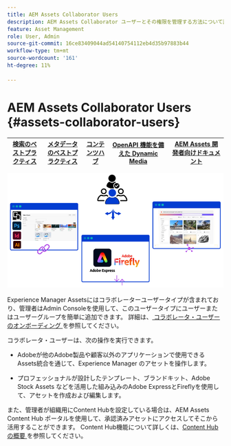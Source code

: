 ```yaml
---
title: AEM Assets Collaborator Users
description: AEM Assets Collaborator ユーザーとその権限を管理する方法について説明します。
feature: Asset Management
role: User, Admin
source-git-commit: 16ce83409044ad54140754112eb4d35b97883b44
workflow-type: tm+mt
source-wordcount: '161'
ht-degree: 11%

---
```


# AEM Assets Collaborator Users {#assets-collaborator-users}

| [検索のベストプラクティス](/help/assets/search-best-practices.md) | [メタデータのベストプラクティス](/help/assets/metadata-best-practices.md) | [コンテンツハブ](/help/assets/product-overview.md) | [OpenAPI 機能を備えた Dynamic Media](/help/assets/dynamic-media-open-apis-overview.md) | [AEM Assets 開発者向けドキュメント](https://developer.adobe.com/experience-cloud/experience-manager-apis/) |
| ------------- | --------------------------- |---------|----|-----|

![AEM Assets Collaborator ユーザーバナー ](/help/assets/assets/aem-assets-collaborator-users-banner.png)

Experience Manager Assetsにはコラボレーターユーザータイプが含まれており、管理者はAdmin Consoleを使用して、このユーザータイプにユーザーまたはユーザーグループを簡単に追加できます。 詳細は、[ コラボレータ・ユーザーのオンボーディング ](/help/assets/enable-assets-ultimate.md#onboard-collaborator-users) を参照してください。

コラボレータ・ユーザーは、次の操作を実行できます。

* Adobeが他のAdobe製品や顧客以外のアプリケーションで使用できるAssets統合を通じて、Experience Manager のアセットを操作します。

* プロフェッショナルが設計したテンプレート、ブランドキット、Adobe Stock Assets などを活用した組み込みのAdobe ExpressとFireflyを使用して、アセットを作成および編集します。


また、管理者が組織用にContent Hubを設定している場合は、AEM Assets Content Hub ポータルを使用して、承認済みアセットにアクセスしてそこから活用することができます。 Content Hub機能について詳しくは、[Content Hubの概要 ](/help/assets/product-overview.md) を参照してください。